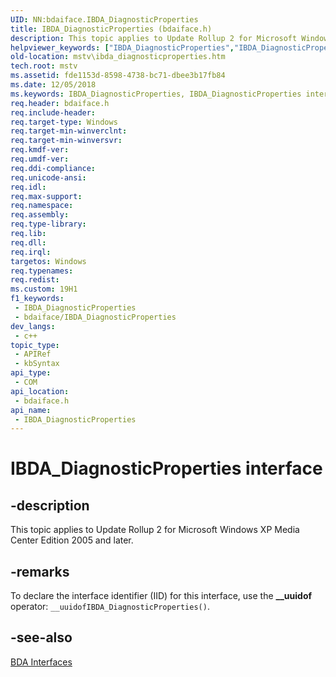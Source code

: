 ```yaml
---
UID: NN:bdaiface.IBDA_DiagnosticProperties
title: IBDA_DiagnosticProperties (bdaiface.h)
description: This topic applies to Update Rollup 2 for Microsoft Windows XP Media Center Edition 2005 and later.
helpviewer_keywords: ["IBDA_DiagnosticProperties","IBDA_DiagnosticProperties interface [Microsoft TV Technologies]","IBDA_DiagnosticProperties interface [Microsoft TV Technologies]","described","IBDA_DiagnosticPropertiesInterface","bdaiface/IBDA_DiagnosticProperties","mstv.ibda_diagnosticproperties"]
old-location: mstv\ibda_diagnosticproperties.htm
tech.root: mstv
ms.assetid: fde1153d-8598-4738-bc71-dbee3b17fb84
ms.date: 12/05/2018
ms.keywords: IBDA_DiagnosticProperties, IBDA_DiagnosticProperties interface [Microsoft TV Technologies], IBDA_DiagnosticProperties interface [Microsoft TV Technologies],described, IBDA_DiagnosticPropertiesInterface, bdaiface/IBDA_DiagnosticProperties, mstv.ibda_diagnosticproperties
req.header: bdaiface.h
req.include-header: 
req.target-type: Windows
req.target-min-winverclnt: 
req.target-min-winversvr: 
req.kmdf-ver: 
req.umdf-ver: 
req.ddi-compliance: 
req.unicode-ansi: 
req.idl: 
req.max-support: 
req.namespace: 
req.assembly: 
req.type-library: 
req.lib: 
req.dll: 
req.irql: 
targetos: Windows
req.typenames: 
req.redist: 
ms.custom: 19H1
f1_keywords:
 - IBDA_DiagnosticProperties
 - bdaiface/IBDA_DiagnosticProperties
dev_langs:
 - c++
topic_type:
 - APIRef
 - kbSyntax
api_type:
 - COM
api_location:
 - bdaiface.h
api_name:
 - IBDA_DiagnosticProperties
---
```


# IBDA_DiagnosticProperties interface


## -description

This topic applies to Update Rollup 2 for Microsoft Windows XP Media Center Edition 2005 and later.

## -remarks

To declare the interface identifier (IID) for this interface, use the <b>__uuidof</b> operator: <code>__uuidofIBDA_DiagnosticProperties()</code>.

## -see-also

<a href="https://docs.microsoft.com/previous-versions/windows/desktop/mstv/bda-interfaces">BDA Interfaces</a>

